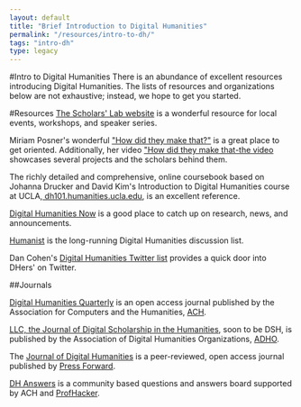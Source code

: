 ```yaml
---
layout: default
title: "Brief Introduction to Digital Humanities"
permalink: "/resources/intro-to-dh/"
tags: "intro-dh"
type: legacy
---
```

#Intro to Digital Humanities
There is an abundance of excellent resources introducing Digital
Humanities. The lists of resources and organizations below are not exhaustive; instead, we hope to get you started.

#Resources
<a href="http://scholarslab.org">The Scholars' Lab website</a> is a wonderful resource for local events, workshops, and speaker series.

Miriam Posner's wonderful <a href="http://miriamposner.com/blog/how-did-they-make-that/">"How did they make that?"</a> is a great place to get oriented. Additionally, her video <a href="http://miriamposner.com/blog/how-did-they-make-that-the-video/">"How did they make that-the video</a> showcases several projects and the scholars behind them.

The richly detailed and comprehensive, online coursebook based on Johanna Drucker and David Kim's Introduction to Digital Humanities course at UCLA,<a href="http://dh101.humanities.ucla.edu/"> dh101.humanities.ucla.edu</a>, is an excellent reference.

<a href="http://digitalhumanitiesnow.org/">Digital Humanities Now</a> is a good place to catch up on research, news, and announcements.

<a href="http://dhhumanist.org/">Humanist</a> is the long-running Digital Humanities discussion list.

Dan Cohen's <a href="https://twitter.com/dancohen/lists/digitalhumanities">Digital Humanities Twitter list</a> provides a quick door into DHers' on Twitter.

##Journals

<a href="http://www.digitalhumanities.org/dhq/">Digital Humanities Quarterly</a> is an open access journal published by the Association for Computers and the Humanities, <a href="http://ach.org/">ACH</a>.

<a href="http://llc.oxfordjournals.org/">LLC, the Journal of Digital Scholarship in the Humanities</a>, soon to be DSH, is published by the Association of Digital Humanities Organizations, <a href="http://digitalhumanities.org">ADHO</a>.

The <a href="http://journalofdigitalhumanities.org/">Journal of Digital Humanities</a> is a peer-reviewed, open access journal published by <a href="http://pressforward.org">Press Forward</a>.

<a href="http://journalofdigitalhumanities.org/answers">DH Answers</a> is a community based questions and answers board supported by ACH and <a href="http://profhacker.com">ProfHacker</a>.
